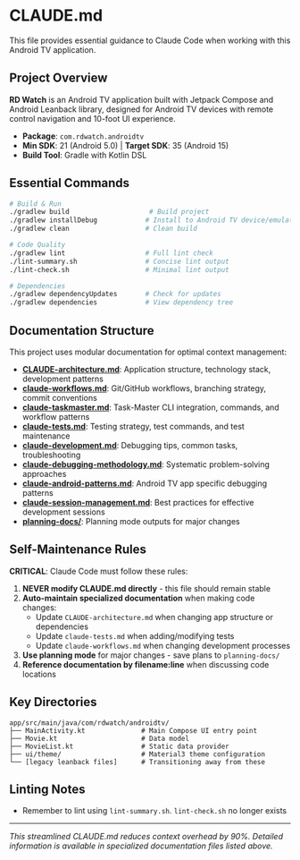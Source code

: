 # CLAUDE.md

This file provides essential guidance to Claude Code when working with this Android TV application.

## Project Overview

**RD Watch** is an Android TV application built with Jetpack Compose and Android Leanback library, designed for Android TV devices with remote control navigation and 10-foot UI experience.

- **Package**: `com.rdwatch.androidtv`
- **Min SDK**: 21 (Android 5.0) | **Target SDK**: 35 (Android 15)
- **Build Tool**: Gradle with Kotlin DSL

## Essential Commands

```bash
# Build & Run
./gradlew build                    # Build project
./gradlew installDebug            # Install to Android TV device/emulator
./gradlew clean                   # Clean build

# Code Quality
./gradlew lint                    # Full lint check
./lint-summary.sh                 # Concise lint output
./lint-check.sh                   # Minimal lint output

# Dependencies
./gradlew dependencyUpdates       # Check for updates
./gradlew dependencies            # View dependency tree
```

## Documentation Structure

This project uses modular documentation for optimal context management:

- **[CLAUDE-architecture.md](CLAUDE-architecture.md)**: Application structure, technology stack, development patterns
- **[claude-workflows.md](claude-workflows.md)**: Git/GitHub workflows, branching strategy, commit conventions
- **[claude-taskmaster.md](claude-taskmaster.md)**: Task-Master CLI integration, commands, and workflow patterns
- **[claude-tests.md](claude-tests.md)**: Testing strategy, test commands, and test maintenance
- **[claude-development.md](claude-development.md)**: Debugging tips, common tasks, troubleshooting
- **[claude-debugging-methodology.md](claude-debugging-methodology.md)**: Systematic problem-solving approaches
- **[claude-android-patterns.md](claude-android-patterns.md)**: Android TV app specific debugging patterns
- **[claude-session-management.md](claude-session-management.md)**: Best practices for effective development sessions
- **[planning-docs/](planning-docs/)**: Planning mode outputs for major changes

## Self-Maintenance Rules

**CRITICAL**: Claude Code must follow these rules:

1. **NEVER modify CLAUDE.md directly** - this file should remain stable
2. **Auto-maintain specialized documentation** when making code changes:
   - Update `CLAUDE-architecture.md` when changing app structure or dependencies
   - Update `claude-tests.md` when adding/modifying tests
   - Update `claude-workflows.md` when changing development processes
3. **Use planning mode** for major changes - save plans to `planning-docs/`
4. **Reference documentation by filename:line** when discussing code locations

## Key Directories

```
app/src/main/java/com/rdwatch/androidtv/
├── MainActivity.kt              # Main Compose UI entry point
├── Movie.kt                     # Data model
├── MovieList.kt                 # Static data provider
├── ui/theme/                    # Material3 theme configuration
└── [legacy leanback files]      # Transitioning away from these
```

## Linting Notes

- Remember to lint using `lint-summary.sh`. `lint-check.sh` no longer exists

---

*This streamlined CLAUDE.md reduces context overhead by 90%. Detailed information is available in specialized documentation files listed above.*